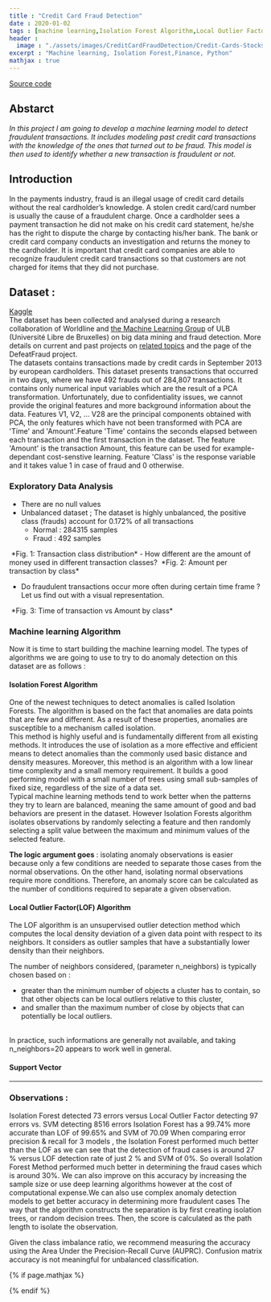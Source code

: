 ```yaml
---
title : "Credit Card Fraud Detection"
date : 2020-01-02
tags : [machine learning,Isolation Forest Algorithm,Local Outlier Factor,SVM,python]
header :
  image : "./assets/images/CreditCardFraudDetection/Credit-Cards-Stocks-Icon.png"
excerpt : "Machine learning, Isolation Forest,Finance, Python"
mathjax : true
---
```

[Source code](https://github.com/achafi/CreditCardFraudDetection)

## Abstarct
*In this project I am going to develop a machine learning model to detect fraudulent transactions. It includes modeling past credit card transactions with the knowledge of the ones that turned out to be fraud. This model is then used to identify whether a new transaction is fraudulent or not.*

## Introduction
In the payments industry, fraud is an illegal usage of credit card details without the real cardholder’s knowledge. A stolen credit card/card number is usually the cause of a fraudulent charge. Once a cardholder sees a payment transaction he did not make on his credit card statement, he/she has the right to dispute the charge by contacting his/her bank. The bank or credit card company conducts an investigation and returns the money to the cardholder. It is important that credit card companies are able to recognize fraudulent credit card transactions so that customers are not charged for items that they did not purchase.

## Dataset :
[Kaggle](https://www.kaggle.com/mlg-ulb/creditcardfraud)
<br>
The dataset has been collected and analysed during a research collaboration of Worldline and [the Machine Learning Group](http://mlg.ulb.ac.be) of ULB (Université Libre de Bruxelles) on big data mining and fraud detection. More details on current and past projects on [related topics](https://www.researchgate.net/project/Fraud-detection-5) and the page of the DefeatFraud project.
<br>
The datasets contains transactions made by credit cards in September 2013 by european cardholders.
This dataset presents transactions that occurred in two days, where we have 492 frauds out of 284,807 transactions. It contains only numerical input variables which are the result of a PCA transformation. Unfortunately, due to confidentiality issues, we cannot provide the original features and more background information about the data. Features V1, V2, … V28 are the principal components obtained with PCA, the only features which have not been transformed with PCA are 'Time' and 'Amount'.Feature 'Time' contains the seconds elapsed between each transaction and the first transaction in the dataset. The feature 'Amount' is the transaction Amount, this feature can be used for example-dependant cost-senstive learning. Feature 'Class' is the response variable and it takes value 1 in case of fraud and 0 otherwise.

### Exploratory Data Analysis
- There are no null values
- Unbalanced dataset ; The dataset is highly unbalanced, the positive class (frauds) account for 0.172% of all transactions
  - Normal : 284315 samples
  - Fraud : 492 samples
<img src="{{ site.url }}{{ site.baseurl }}/assets/images/CreditCardFraudDetection/histogram-class.png" alt="">
*Fig. 1: Transaction class distribution*
-  How different are the amount of money used in different transaction classes?

<img src="{{ site.url }}{{ site.baseurl }}/assets/images/CreditCardFraudDetection/amount-transaction.png" alt="">
*Fig. 2: Amount per transaction by class*

- Do fraudulent transactions occur more often during certain time frame ? Let us find out with a visual representation.
<img src="{{ site.url }}{{ site.baseurl }}/assets/images/CreditCardFraudDetection/time-amount.png" alt="">
*Fig. 3: Time of transaction vs Amount by class*

### Machine learning Algorithm
Now it is time to start building the machine learning model. The types of algorithms we are going to use to try to do anomaly detection on this dataset are as follows :
<br>

#### Isolation Forest Algorithm
One of the newest techniques to detect anomalies is called Isolation Forests. The algorithm is based on the fact that anomalies are data points that are few and different. As a result of these properties, anomalies are susceptible to a mechanism called isolation.
<br>
This method is highly useful and is fundamentally different from all existing methods. It introduces the use of isolation as a more effective and efficient means to detect anomalies than the commonly used basic distance and density measures. Moreover, this method is an algorithm with a low linear time complexity and a small memory requirement. It builds a good performing model with a small number of trees using small sub-samples of fixed size, regardless of the size of a data set.
<br>
Typical machine learning methods tend to work better when the patterns they try to learn are balanced, meaning the same amount of good and bad behaviors are present in the dataset.
However Isolation Forests algorithm isolates observations by randomly selecting a feature and then randomly selecting a split value between the maximum and minimum values of the selected feature.

**The logic argument goes** : isolating anomaly observations is easier because only a few conditions are needed to separate those cases from the normal observations. On the other hand, isolating normal observations require more conditions. Therefore, an anomaly score can be calculated as the number of conditions required to separate a given observation.

#### Local Outlier Factor(LOF) Algorithm
The LOF algorithm is an unsupervised outlier detection method which computes the local density deviation of a given data point with respect to its neighbors. It considers as outlier samples that have a substantially lower density than their neighbors.

The number of neighbors considered, (parameter n_neighbors) is typically chosen based on :
- greater than the minimum number of objects a cluster has to contain, so that other objects can be local outliers relative to this cluster,
- and smaller than the maximum number of close by objects that can potentially be local outliers.
<br>
In practice, such informations are generally not available, and taking n_neighbors=20 appears to work well in general.

#### Support Vector
-----

### Observations :
Isolation Forest detected 73 errors versus Local Outlier Factor detecting 97 errors vs. SVM detecting 8516 errors
Isolation Forest has a 99.74% more accurate than LOF of 99.65% and SVM of 70.09
When comparing error precision & recall for 3 models , the Isolation Forest performed much better than the LOF as we can see that the detection of fraud cases is around 27 % versus LOF detection rate of just 2 % and SVM of 0%.
So overall Isolation Forest Method performed much better in determining the fraud cases which is around 30%.
We can also improve on this accuracy by increasing the sample size or use deep learning algorithms however at the cost of computational expense.We can also use complex anomaly detection models to get better accuracy in determining more fraudulent cases
The way that the algorithm constructs the separation is by first creating isolation trees, or random decision trees. Then, the score is calculated as the path length to isolate the observation.


Given the class imbalance ratio, we recommend measuring the accuracy using the Area Under the Precision-Recall Curve (AUPRC). Confusion matrix accuracy is not meaningful for unbalanced classification.

{% if page.mathjax %}
<script type="text/javascript" async
  src="https://cdn.mathjax.org/mathjax/latest/MathJax.js?config=TeX-MML-AM_CHTML">
</script>
{% endif %}